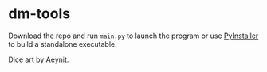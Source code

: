 # dm-tools
Download the repo and run `main.py` to launch the program or use [PyInstaller](https://pyinstaller.org/en/stable/) to build a standalone executable.

Dice art by [Aeynit](https://aeynit.itch.io/fantasy-dices-pack).
